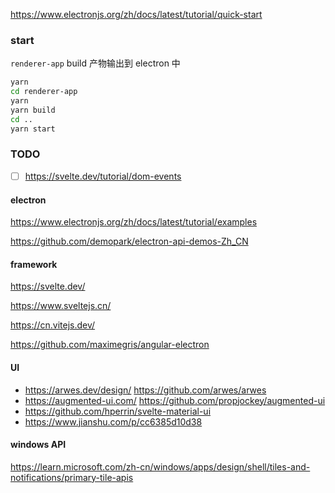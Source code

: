 https://www.electronjs.org/zh/docs/latest/tutorial/quick-start

### start

`renderer-app` build 产物输出到 electron 中

```bash
yarn
cd renderer-app
yarn
yarn build
cd ..
yarn start
```

### TODO

- [ ] https://svelte.dev/tutorial/dom-events

#### electron

https://www.electronjs.org/zh/docs/latest/tutorial/examples

https://github.com/demopark/electron-api-demos-Zh_CN

#### framework

https://svelte.dev/

https://www.sveltejs.cn/

https://cn.vitejs.dev/

https://github.com/maximegris/angular-electron

#### UI

- https://arwes.dev/design/
  https://github.com/arwes/arwes
- https://augmented-ui.com/
  https://github.com/propjockey/augmented-ui
- https://github.com/hperrin/svelte-material-ui
- https://www.jianshu.com/p/cc6385d10d38

#### windows API

https://learn.microsoft.com/zh-cn/windows/apps/design/shell/tiles-and-notifications/primary-tile-apis
